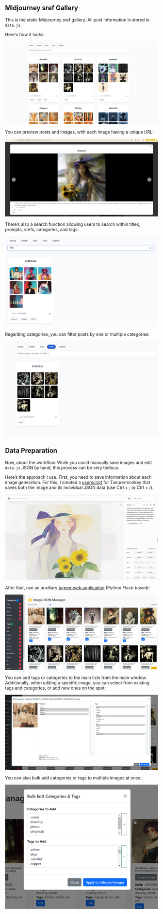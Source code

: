 ## Midjourney sref Gallery

This is the static Midjourney sref gallery. All post information is stored in `data.js`. 

Here's how it looks:

![Main page](misc/rep_imgs/sref_gallery_1.png "Main page")

You can preview posts and images, with each image having a unique URL:

![Image preview](misc/rep_imgs/sref_gallery_4.png "Image preview")

There’s also a search function allowing users to search within titles, prompts, srefs, categories, and tags:

![sref search](misc/rep_imgs/sref_gallery_3.png "sref search")

Regarding categories, you can filter posts by one or multiple categories:

![Category filtering](misc/rep_imgs/sref_gallery_2.png "Category filtering")

## Data Preparation

Now, about the workflow. While you could manually save images and edit `data.js` JSON by hand, this process can be very tedious.

Here’s the approach I use. First, you need to save information about each image generation. For this, I created a [userscript](misc/tampermonkey_mj_downloader.js "userscript") for Tampermonkey that saves both the image and its individual JSON data (use Ctrl + ; or Ctrl + /).

![Data extraction page](misc/rep_imgs/mj_1.png "Data extraction page")

After that, use an auxiliary [tagger web application](misc/category_and_tags) (Python Flask-based):

![Tagger main page](misc/rep_imgs/category_and_tags_1.png "Tagger main page")

You can add tags or categories to the main lists from the main window. Additionally, when editing a specific image, you can select from existing tags and categories, or add new ones on the spot:

![Image tagging](misc/rep_imgs/category_and_tags_2.png "Image tagging")

You can also bulk add categories or tags to multiple images at once:

![Bulk tag editing](misc/rep_imgs/category_and_tags_3.png "Bulk tag editing")

